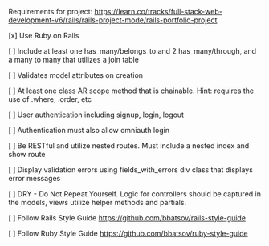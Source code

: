 Requirements for project:
https://learn.co/tracks/full-stack-web-development-v6/rails/rails-project-mode/rails-portfolio-project

[x] Use Ruby on Rails

[ ] Include at least one has_many/belongs_to and 2 has_many/through, and a many to many that utilizes a join table

[ ] Validates model attributes on creation

[ ] At least one class AR scope method that is chainable. Hint: requires the use of .where, .order, etc

[ ] User authentication including signup, login, logout

[ ] Authentication must also allow omniauth login

[ ] Be RESTful and utilize nested routes. Must include a nested index and show route

[ ] Display validation errors using fields_with_errors div class that displays error messages

[ ] DRY - Do Not Repeat Yourself. Logic for controllers should be captured in the models, views utilize helper methods and partials. 

[ ] Follow Rails Style Guide https://github.com/bbatsov/rails-style-guide

[ ] Follow Ruby Style Guide https://github.com/bbatsov/ruby-style-guide